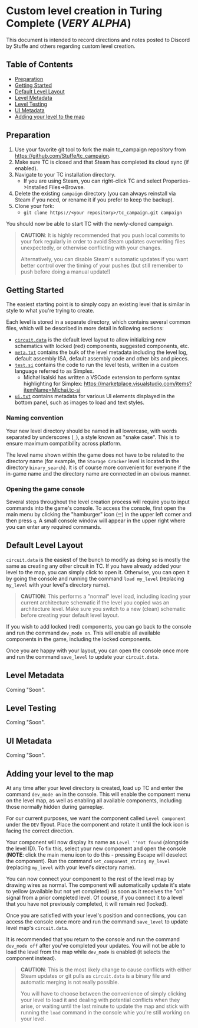 # Custom level creation in Turing Complete (*VERY ALPHA*)

This document is intended to record directions and notes posted to Discord by Stuffe and others regarding custom level creation.

## Table of Contents

- [Preparation](#preparation)
- [Getting Started](#getting-started)
- [Default Level Layout](#default-level-layout)
- [Level Metadata](#level-metadata)
- [Level Testing](#level-testing)
- [UI Metadata](#ui-metadata)
- [Adding your level to the map](#adding-your-level-to-the-map)

## Preparation

1. Use your favorite git tool to fork the main tc_campaign repository from https://github.com/Stuffe/tc_campaign.
2. Make sure TC is closed and that Steam has completed its cloud sync (if enabled).
3. Navigate to your TC installation directory.
    - If you are using Steam, you can right-click TC and select Properties->Installed Files->Browse.
4. Delete the existing `campaign` directory (you can always reinstall via Steam if you need, or rename it if you prefer to keep the backup).
5. Clone your fork:
    - `git clone https://<your repository>/tc_campaign.git campaign`

You should now be able to start TC with the newly-cloned campaign.

> **CAUTION**: It is highly recommended that you push local commits to your fork regularly in order to avoid Steam updates overwriting files unexpectedly, or otherwise conflicting with your changes.
>
> Alternatively, you can disable Steam's automatic updates if you want better control over the timing of your pushes (but still remember to push before doing a manual update!)

## Getting Started

The easiest starting point is to simply copy an existing level that is similar in style to what you're trying to create.

Each level is stored in a separate directory, which contains several common files, which will be described in more detail in following sections:
- [`circuit.data`](#default-level-layout) is the default level layout to allow initializing new schematics with locked (red) components, suggested components, etc.
- [`meta.txt`](#level-metadata) contains the bulk of the level metadata including the level log, default assembly ISA, default assembly code and other bits and pieces.
- [`test.si`](#test-code) contains the code to run the level tests, written in a custom language referred to as Simplex.
    - Michał Isalski has written a VSCode extension to perform syntax highlighting for Simplex: https://marketplace.visualstudio.com/items?itemName=Michai.tc-si
- [`ui.txt`](#ui-metadata) contains metadata for various UI elements displayed in the bottom panel, such as images to load and text styles.

### Naming convention

Your new level directory should be named in all lowercase, with words separated by underscores (`_`), a style known as "snake case".  This is to ensure maximum compatibility across platform.

The level name shown within the game does not have to be related to the directory name (for example, the `Storage Cracker` level is located in the directory `binary_search`).  It is of course more convenient for everyone if the in-game name and the directory name are connected in an obvious manner.

### Opening the game console

Several steps throughout the level creation process will require you to input commands into the game's console.  To access the console, first open the main menu by clicking the "hamburger" icon (`☰`) in the upper left corner and then press `q`.  A small console window will appear in the upper right where you can enter any required commands.

## Default Level Layout

`circuit.data` is the easiest of the bunch to modify as doing so is mostly the same as creating any other circuit in TC.  If you have already added your level to the map, you can simply click to open it.  Otherwise, you can open it by going the console and running the command `load my_level` (replacing `my_level` with your level's directory name).

> **CAUTION**: This performs a "normal" level load, including loading your current architecture schematic if the level you copied was an architecture level.  Make sure you switch to a new (clean) schematic before creating your default level layout.

If you wish to add locked (red) components, you can go back to the console and run the command `dev_mode on`.  This will enable all available components in the game, including the locked components.

Once you are happy with your layout, you can open the console once more and run the command `save_level` to update your `circuit.data`.

## Level Metadata

Coming "Soon".

## Level Testing

Coming "Soon".

## UI Metadata

Coming "Soon".

## Adding your level to the map

At any time after your level directory is created, load up TC and enter the command `dev_mode on` in the console.  This will enable the component menu on the level map, as well as enabling all available components, including those normally hidden during gameplay.

For our current purposes, we want the component called `Level component` under the `DEV` flyout.  Place the component and rotate it until the lock icon is facing the correct direction.

Your component will now display its name as `Level ''not found` (alongside the level ID).  To fix this, select your new component and open the console (**NOTE**: click the main menu icon to do this - pressing Escape will deselect the component).  Run the command `set_component_string my_level` (replacing `my_level` with your level's directory name).

You can now connect your component to the rest of the level map by drawing wires as normal.  The component will automatically update it's state to yellow (available but not yet completed) as soon as it receives the "on" signal from a prior completed level.  Of course, if you connect it to a level that you have not previously completed, it will remain red (locked).

Once you are satisfied with your level's position and connections, you can access the console once more and run the command `save_level` to update level map's `circuit.data`.

It is recommended that you return to the console and run the command `dev_mode off` after you've completed your updates.  You will not be able to load the level from the map while `dev_mode` is enabled (it selects the component instead).

> **CAUTION**: This is the most likely change to cause conflicts with either Steam updates or git pulls as `circuit.data` is a binary file and automatic merging is not really possible.
>
> You will have to choose between the convenience of simply clicking your level to load it and dealing with potential conflicts when they arise, or waiting until the last minute to update the map and stick with running the `load` command in the console whie you're still working on your level.
